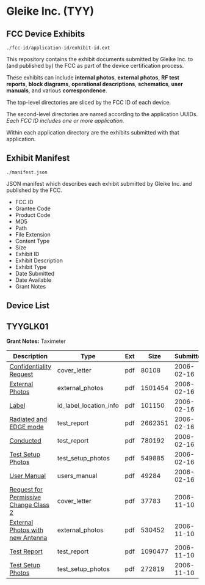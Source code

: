 # Gleike Inc. (TYY)
## FCC Device Exhibits

```
./fcc-id/application-id/exhibit-id.ext
```

This repository contains the exhibit documents submitted by Gleike Inc. to (and published by) the FCC as part of the device certification process.

These exhibits can include **internal photos**, **external photos**, **RF test reports**, **block diagrams**, **operational descriptions**, **schematics**, **user manuals**, and various **correspondence**.

The top-level directories are sliced by the FCC ID of each device.

The second-level directories are named according to the application UUIDs. *Each FCC ID includes one or more application.*

Within each application directory are the exhibits submitted with that application. 

## Exhibit Manifest

```
./manifest.json
```

JSON manifest which describes each exhibit submitted by Gleike Inc. and published by the FCC.

- FCC ID
- Grantee Code
- Product Code
- MD5
- Path
- File Extension
- Content Type
- Size
- Exhibit ID
- Exhibit Description
- Exhibit Type
- Date Submitted
- Date Available
- Grant Notes

## Device List
## TYYGLK01
**Grant Notes:** Taximeter

| Description | Type | Ext | Size | Submitted | Available |
| ----------- | ---- | --- | ---- | --------- | --------- |
| [Confidentiality Request](TYYGLK01/1907e9490c625f64b4cd3a9f63b3412f/629135.pdf) | cover_letter | pdf | 80108 | 2006-02-16 | 2006-02-16 |
| [External Photos](TYYGLK01/1907e9490c625f64b4cd3a9f63b3412f/629136.pdf) | external_photos | pdf | 1501454 | 2006-02-16 | 2006-02-16 |
| [Label](TYYGLK01/1907e9490c625f64b4cd3a9f63b3412f/629139.pdf) | id_label_location_info | pdf | 101150 | 2006-02-16 | 2006-02-16 |
| [Radiated and EDGE mode](TYYGLK01/1907e9490c625f64b4cd3a9f63b3412f/629132.pdf) | test_report | pdf | 2662351 | 2006-02-16 | 2006-02-16 |
| [Conducted](TYYGLK01/1907e9490c625f64b4cd3a9f63b3412f/419160.pdf) | test_report | pdf | 780192 | 2006-02-16 | 2006-02-16 |
| [Test Setup Photos](TYYGLK01/1907e9490c625f64b4cd3a9f63b3412f/629146.pdf) | test_setup_photos | pdf | 549885 | 2006-02-16 | 2006-02-16 |
| [User Manual](TYYGLK01/1907e9490c625f64b4cd3a9f63b3412f/629148.pdf) | users_manual | pdf | 49284 | 2006-02-16 | 2006-02-16 |
| [Request for Permissive Change Class 2](TYYGLK01/066b87ee72afe9e95a31072284073c43/726640.pdf) | cover_letter | pdf | 37783 | 2006-11-10 | 2006-11-10 |
| [External Photos with new Antenna](TYYGLK01/066b87ee72afe9e95a31072284073c43/726639.pdf) | external_photos | pdf | 530452 | 2006-11-10 | 2006-11-10 |
| [Test Report](TYYGLK01/066b87ee72afe9e95a31072284073c43/726641.pdf) | test_report | pdf | 1090477 | 2006-11-10 | 2006-11-10 |
| [Test Setup Photos](TYYGLK01/066b87ee72afe9e95a31072284073c43/726642.pdf) | test_setup_photos | pdf | 272819 | 2006-11-10 | 2006-11-10 |
